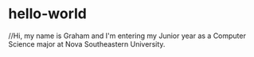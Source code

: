 # hello-world

//Hi, my name is Graham and I'm entering my Junior year as a Computer Science major at Nova Southeastern University.
